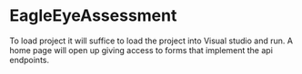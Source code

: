 # EagleEyeAssessment

To load project it will suffice to load the project into Visual studio and run. A home page will open up giving access to forms that implement the api endpoints.

